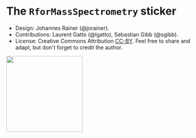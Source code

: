 # The `RforMassSpectrometry` sticker

- Design: Johannes Rainer (@jorainer).
- Contributions: Laurent Gatto (@lgatto), Sebastian Gibb (@sgibb).
- License: Creative Commons Attribution
  [CC-BY](https://creativecommons.org/licenses/by/2.0/). Feel free to
  share and adapt, but don't forget to credit the author.

<img src="./RforMassSpectrometry.png" height="200">

